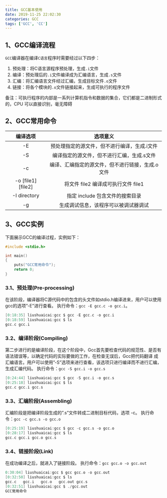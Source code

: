 ```yaml
---
title: GCC基本使用
date: 2019-11-25 22:02:30
categories: GCC
tags: ['GCC', 'CC']
---
```

## 1、GCC编译流程
`GCC`编译器在编译`C语言`程序时需要经过以下四步：
1. 预处理：将C语言源程序预处理，生成`.i`文件
2. 编译：预处理后的`.i`文件编译成为汇编语言，生成`.s`文件
3. 汇编：将汇编语言文件经过汇编，生成目标文件`.o`文件
4. 链接：将各个模块的`.o`文件链接起来，生成可执行的程序文件
<!--more-->
备注：可执行程序的内部是一系列计算机指令和数据的集合，它们都是二进制形式的，CPU 可以直接识别，毫无障碍

## 2、GCC常用命令

编译选项 | 选项意义 
:-:|:-:
-E | 预处理指定的源文件，但不进行编译，生成.i文件
-S | 编译指定的源文件，但不进行汇编，生成.s文件
-c | 编译、汇编指定的源文件，但不进行链接，生成.o文件
 -o [file1] [file2] | 将文件 file2 编译成可执行文件 file1
 -I directory | 指定 include 包含文件的搜索目录 
 -g | 生成调试信息，该程序可以被调试器调试

## 3、GCC实例
下面展示GCC的编译过程，实例如下：
```c
#include <stdio.h>

int main()
{
    puts("GCC常用命令");
    return 0;
}
```

### 3.1、预处理(Pre-processing)
在该阶段，编译器将C源代码中的包含的头文件如stdio.h编译进来，用户可以使用gcc的选项”-E”进行查看。
执行命令：`gcc -E gcc.c -o gcc.i`。

```c
[0:18:35] liushuaicai:gcc $ gcc -E gcc.c -o gcc.i
[0:18:59] liushuaicai:gcc $ ls
gcc.c gcc.i
```

### 3.2、编译阶段(Compiling)
第二步进行的是编译阶段，在这个阶段中，Gcc首先要检查代码的规范性、是否有语法错误等，以确定代码的实际要做的工作，在检查无误后，Gcc把代码翻译 成汇编语言。用户可以使用”-S”选项来进行查看，该选项只进行编译而不进行汇编，生成汇编代码。
执行命令：`gcc -S gcc.i -o gcc.s`

```c
[0:24:44] liushuaicai:gcc $ gcc -S gcc.i -o gcc.s
[0:25:18] liushuaicai:gcc $ ls
gcc.c gcc.i gcc.s
```

### 3.3、汇编阶段(Assembling)
汇编阶段是把编译阶段生成的”.s”文件转成二进制目标代码，选项 -c。
执行命令：`gcc -c gcc.s -o gcc.o`

```c
[0:25:19] liushuaicai:gcc $ gcc -c gcc.s -o gcc.o
[0:28:17] liushuaicai:gcc $ ls
gcc.c gcc.i gcc.o gcc.s
```

### 3.4、链接阶段(Link)
在成功编译之后，就进入了链接阶段。
执行命令：`gcc gcc.o -o gcc.out`

```c
0:30:04] liushuaicai:gcc $ gcc gcc.o -o gcc.out
[0:32:50] liushuaicai:gcc $ ls
gcc.c   gcc.i   gcc.o   gcc.out gcc.s
[0:32:51] liushuaicai:gcc $ ./gcc.out
GCC常用命令
```
